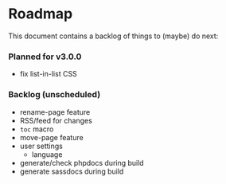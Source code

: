 # Roadmap

This document contains a backlog of things to (maybe) do next:

### Planned for v3.0.0

* fix list-in-list CSS

### Backlog (unscheduled)

* rename-page feature
* RSS/feed for changes
* `toc` macro
* move-page feature
* user settings
  * language
* generate/check phpdocs during build
* generate sassdocs during build
